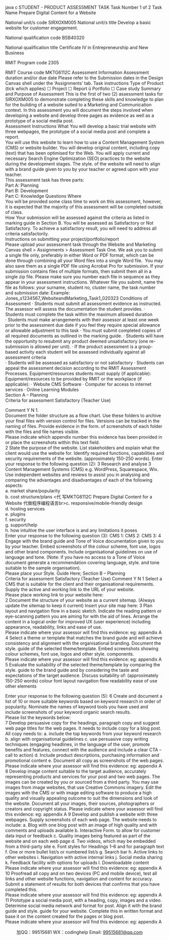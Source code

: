 java c
STUDENT - PRODUCT ASSESSMENT TASK 
Task Number 
1 of 2 
Task Name 
Prepare Digital Content for a Website 

National unit/s code 
SIRXOXM005 
National unit/s title 
Develop a basic website for customer engagement. 

National qualification code 
BSB40320 

National qualification title 
Certificate IV in Entrepreneurship and New Business 

RMIT Program code 
2305 

RMIT Course code 
MKTG6112C 
Assessment Information 
Assessment duration and/or due date 
Please refer to the Submission dates in the Design Canvas shell under the ‘Assignments’ tab. 
Task instructions 
Type of Product (tick which applies) 
☐ Project 
☐ Report 
ü Portfolio 
☐ Case study 
Summary and Purpose of Assessment 
This is the first of two (2) assessment tasks for SIRXOXM005 to demonstrate completing these skills and knowledge to plan for the building of a website suited to a Marketing and Communication context. In this assessment you will document the steps involved when developing a website and develop three pages as evidence as well as a prototype of a social media post.  
Assessment Instructions 
What 
You will develop a basic trial website with three webpages, the prototype of a social media post and complete a report.  
You will use this website to learn how to use a Content Management System (CMS) or website builder. You will develop original content, including copy (text) that has been optimised for the Web. You will apply current and necessary Search Engine Optimization (SEO) practices to the website during the development stages. The style. of the website will need to align with a brand guide given to you by your teacher or agreed upon with your teacher.  
This assessment task has three parts:  
Part A: Planning  
Part B: Development  
Part C: Knowledge Questions 
Where  
You will be provided some class time to work on this assessment, however, it is expected that the majority of this assessment will be completed outside of class.  
How 
Your submission will be assessed against the criteria as listed in marking guide in Section B. You will be assessed as Satisfactory or Not Satisfactory. To achieve a satisfactory result, you will need to address all criteria satisfactorily.  
Instructions on submitting your project/portfolio/report  
Please upload your assessment task through the Website and Marketing Canvas shell > Assignments > Assessment Task One. 
We ask you to submit a single file only, preferably in either Word or PDF format, which can be done through combining all your Word files into a single Word file.  You may also save them as a single PDF file using Acrobat Pro for submission. If your submission contains files of multiple formats, then submit them all in a single zip file. Please make sure you number each file in sequence as they appear in your assessment instructions. 
Whatever file you submit, name the file as follows: your surname, student no, cluster name, the task number and submission date: 
Example: Jones_s1234567_WebsiteandMarketing_Task1_020323 
Conditions of Assessment  · Students must submit all assessment evidence as instructed. The assessor will assess the documentation the student provides. 
· Students must complete the task within the maximum allowed duration  
· Students must make arrangements with their assessor at least one week prior to the assessment due date if you feel they require special allowance or allowable adjustment to this task  · You must submit completed copies of all required documents as outlined in the marking guide. · Students will have the opportunity to resubmit any product deemed unsatisfactory (one re-submission is allowed per unit). ·  If the product assessment is a group-based activity each student will be assessed individually against all assessment criteria  
· Students will be assessed as satisfactory or not satisfactory · Students can appeal the assessment decision according to the RMIT Assessment Processes. 
Equipment/resources students must supply (if applicable): 
Equipment/resources to be provided by RMIT or the workplace (if applicable): · Website CMS Software  · Computer for access to internet services · Online Learning Modules  
Section A – Planning  
Criteria for assessment  Satisfactory (Teacher Use)

Comment Y N 1.  
Document the folder structure as a flow chart. Use these folders to archive your final files with version control for files. Versions can be tracked in the naming of files. Provide evidence in the form. of screenshots of each folder with the files and file names visible.  
Please indicate which appendix number this evidence has been provided in or place the screenshots within this text field.  
2 
State the purpose of the website. List stakeholders and explain what the client would use the website for. Identify required functions, capabilities and security requirements of the website. (approximately 150-250 words). Enter your response to the following question (2): 
3 
Research and analyse 3 Content Management Systems (CMS) e.g. WordPress, Squarespace, Wix. Use independent websites and reviews to assist you in analysing and comparing the advantages and disadvantages of each of the following aspects:  
a. market share/popularity  
b. cost structure/plans  <代 写MKTG6112C Prepare Digital Content for a Website
代做程序编程语言br>c. responsive/mobile-friendly design  
d. hosting services  
e. plugins  
f. security  
g. support/help  
h. how intuitive the user interface is and any limitations it poses  
Enter your response to the following question (3): CMS 1: CMS 2:  CMS 3: 
4 
Engage with the brand guide and Tone of Voice documentation given to you by your teacher. Embed screenshots of the colour scheme, font use, logos and other brand components. Include organisational guidelines on use of language and tone. (Note: if you have no access to a Tone of Voice document generate a recommendation covering language, style. and tone suitable to the sample organisation).  
Please place your Style. Guide Here; 
Section B – Planning  
Criteria for assessment  Satisfactory
(Teacher Use) 
Comment Y N 
1 Select a CMS that is suitable for the client and their organisational requirements. Supply the active and working link to the URL of your website.  
Please place working link to your website here:  
2 
Document the structure of your website as a current sitemap. (Always update the sitemap to keep it current)  Insert your site map here: 
3 
Plan layout and navigation flow in a basic sketch. Indicate the reading pattern or eye-scanning pattern you are aiming for with the aid of lines. Arrange the content in a logical order for improved UX (user experience) including appearance, readability, links and ease of use.  
Please indicate where your assessor will find this evidence: eg: appendix A 
4 
Select a theme or template that matches the brand guide and will achieve consistency and alignment with the organisational branding. Document the style. guide of the selected theme/template. Embed screenshots showing colour schemes, font use, logos and other style. components.  
Please indicate where your assessor will find this evidence: eg: appendix A 
5 Evaluate the suitability of the selected theme/template by comparing the style. guide to the brand guide and by considering the taste and expectations of the target audience. Discuss suitability of: (approximately 150-250 words)  colour  font  layout  navigation flow  readability  ease of use  other elements  

Enter your response to the following question (5): 
6 
Create and document a list of 10 or more suitable keywords based on keyword research in order of popularity. Nominate the names of keyword tools you have used and include screenshots of your keyword organic search results.  
Please list the keywords below:  
7 Develop persuasive copy for the headings, paragraph copy and suggest web page titles for the web pages. It needs to include copy for a blog post. All copy needs to:  a. include the top keywords from your keyword research  b. align with organisational guidelines  c. use persuasive copy writing techniques (engaging headlines, in the language of the user, promote benefits and features, connect with the audience and include a clear CTA – call to action)  d. Include product descriptions, purchasing information and promotional content  e. Document all copy as screenshots of the web pages.  
Please indicate where your assessor will find this evidence: eg: appendix A 
8 
Develop image content suitable to the target audience, accurately representing products and services for your post and two web pages. The images can be created by you or sourced from a third party. You may use images from image websites, that use Creative Commons imagery. Edit the images with the CMS or with image editing software to produce a high quality and visually appealing outcome to suit the dimensions and look of the website. Document all your images, their sources, photographers or creators and copyright status. 
Please indicate where your assessor will find this evidence: eg: appendix A 
9 Develop and publish a website with three webpages. Supply screenshots of each web page. The website needs to include:  a. Blog with one blog post with an image of high quality and with comments and uploads available  b. Interactive Form. to allow for customer data input or feedback  c. Quality images being featured as part of the website and on each web page  d. Two videos, which may be embedded from a third-party site  e. Font styles for Headings 1–6 and for paragraph text  f. One or more bullet list/s or numbered list/s  g. Search bar  h. Active links to other websites  i. Navigation with active internal links  j. Social media sharing  k. Feedback facility with options for uploads  l. Downloadable content  
Please indicate where your assessor will find this evidence: eg: appendix A 
10 
Proofread all copy and on two devices (PC and mobile device), test all links and other website functions, navigation and content for accuracy. Submit a statement of results for both devices that confirms that you have completed this.  
Please indicate where your assessor will find this evidence: eg: appendix A 
11 Prototype a social media post, with a heading, copy, images and a video. Determine social media network and format for post. Align it with the brand guide and style. guide for your website. Complete this in written format and base it on the content created for the pages or blog post.  
Please indicate where your assessor will find this evidence: eg: appendix A 





         
加QQ：99515681  WX：codinghelp  Email: 99515681@qq.com
